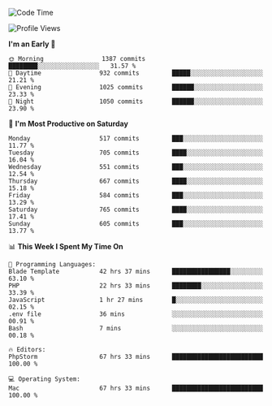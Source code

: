 <!--START_SECTION:waka-->
![Code Time](http://img.shields.io/badge/Code%20Time-3%2C352%20hrs%2010%20mins-blue)

![Profile Views](http://img.shields.io/badge/Profile%20Views-1-blue)

**I'm an Early 🐤** 

```text
🌞 Morning                1387 commits        ████████░░░░░░░░░░░░░░░░░   31.57 % 
🌆 Daytime                932 commits         █████░░░░░░░░░░░░░░░░░░░░   21.21 % 
🌃 Evening                1025 commits        ██████░░░░░░░░░░░░░░░░░░░   23.33 % 
🌙 Night                  1050 commits        ██████░░░░░░░░░░░░░░░░░░░   23.90 % 
```
📅 **I'm Most Productive on Saturday** 

```text
Monday                   517 commits         ███░░░░░░░░░░░░░░░░░░░░░░   11.77 % 
Tuesday                  705 commits         ████░░░░░░░░░░░░░░░░░░░░░   16.04 % 
Wednesday                551 commits         ███░░░░░░░░░░░░░░░░░░░░░░   12.54 % 
Thursday                 667 commits         ████░░░░░░░░░░░░░░░░░░░░░   15.18 % 
Friday                   584 commits         ███░░░░░░░░░░░░░░░░░░░░░░   13.29 % 
Saturday                 765 commits         ████░░░░░░░░░░░░░░░░░░░░░   17.41 % 
Sunday                   605 commits         ███░░░░░░░░░░░░░░░░░░░░░░   13.77 % 
```


📊 **This Week I Spent My Time On** 

```text
💬 Programming Languages: 
Blade Template           42 hrs 37 mins      ████████████████░░░░░░░░░   63.10 % 
PHP                      22 hrs 33 mins      ████████░░░░░░░░░░░░░░░░░   33.39 % 
JavaScript               1 hr 27 mins        █░░░░░░░░░░░░░░░░░░░░░░░░   02.15 % 
.env file                36 mins             ░░░░░░░░░░░░░░░░░░░░░░░░░   00.91 % 
Bash                     7 mins              ░░░░░░░░░░░░░░░░░░░░░░░░░   00.18 % 

🔥 Editors: 
PhpStorm                 67 hrs 33 mins      █████████████████████████   100.00 % 

💻 Operating System: 
Mac                      67 hrs 33 mins      █████████████████████████   100.00 % 
```


<!--END_SECTION:waka-->

